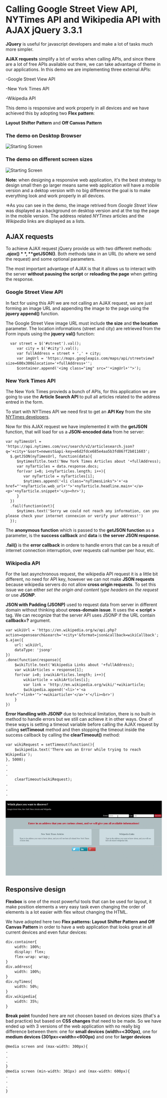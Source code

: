 # Calling Google Street View API, NYTimes API and Wikipedia API with AJAX jQuery 3.3.1

**JQuery** is useful for javascript developers and make a lot of tasks much more simpler.

**AJAX requests** simplify a lot of works when calling APIs, and since there are a lot of free APIs available out there, we can take advantage of theme in our applications. In this demo we are implementing three external APIs:

   -Google Street View API
  
   -New York Times API
  
   -Wikipedia API
  
This demo is responsive and work properly in all devices and we have achieved this by adopting two **Flex pattern**:

   **Layout Shifter Pattern** and **Off Canvas Pattern**
   
   
### The demo on Desktop Browser

![Starting Screen](https://github.com/KawtharE/AjaxDemo/blob/master/assets/DemoOnDesktopBrowser.gif)

### The demo on different screen sizes

![Starting Screen](https://github.com/KawtharE/AjaxDemo/blob/master/assets/DemoResponsive.gif)

**Note:** when designing a responsive web application, it's the best strategy to design small then go larger means same web application will have a mobile version and a dektop version with no big difference the goal is to make everything look and work properly in all devices.

=>As you can see in the demo, the image retrived from *Google Street View* was displayed as a background on desktop version and at the top the page in the mobile version.
The address related *NYTimes* articles and the *Wikipedia* links are displayed as a lists.

## AJAX requests

To achieve AJAX request jQuery provide us with two different methods: **$.ajax()**, **$getJSON()**. Both methods take in an URL (to where we send the request) and some optional parameters.

The most important advantage of AJAX is that it allows us to interact with the server **without pausing the script** or **reloading the page** when getting the response.

### Google Street View API

In fact for using this API we are not calling an AJAX request, we are just forming an image URL and appending the image to the page using the **jquery append()** function.

The Google Street View image URL must include **the size** and **the location** parameter. The location informations (street and city) are retrieved from the Form inputs using the **jquery val()** function:

      var street = $('#street').val();
         var city = $('#city').val();
         var fullAddress = street + ',' + city;
         var imgUrl = 'https://maps.googleapis.com/maps/api/streetview?size=600x300&location='+fullAddress+'';
         $container.append('<img class="img" src="'+imgUrl+'">');
         
         
### New York Times API

The New York Times provieds a bunch of APIs, for this application we are going to use the **Article Search API** to pull all articles related to the address entred in the form.

To start with NYTimes API we need first to get an **API Key** from the site [NYTimes developers](https://www.nytimes.com/).

Now for this AJAX request we have implemented it with the **getJSON** function, that will load for us a **JSON-encoded data** from he server:

	var nyTimesUrl = 'https://api.nytimes.com/svc/search/v2/articlesearch.json?q='+city+'&sort=newest&api-key=e6d2fdce685e4aa5b3fd867f2b011603';
      $.getJSON(nyTimesUrl, function(data){
         $nytimesTitle.text('New York Times Articles about '+fullAddress);
         var nyTarticles = data.response.docs;
         for(var i=0; i<nyTarticles.length; i++){
            var nyTarticle = nyTarticles[i];
            $nytimes.append('<li class="nyTimesLinks">'+'<a href="'+nyTarticle.web_url+'">'+nyTarticle.headline.main+'</a>       <p>'+nyTarticle.snippet+'</p><hr>');
         }
      })
      .fail(function(evt){
         $nytimes.text('Sorry we could not reach any information, can you please check your internet connexion or verify your address!')
      });
      
The **anonymous function** which is passed to the **getJSON function** as a parameter, is the **success callback** and **data** is **the server JSON response**.

**.fail()** is the **error callback** in ordere to handle errors that can be a result of internet connection interruption, over requests call number per hour, etc.


### Wikipedia API

For the last asynchronous request, the wikipedia API request it is a little bit different, no need for API key, however we can not make **JSON requests** because wikipedia servers do not allow **cross origin requests**. To set this issue we can either *set the origin and content type headers on the request* or use **JSONP**.

**JSON with Padding (JSONP)** used to request data from server in different domain without thinking about **cross-domain issue**. It uses the **< script >** tag. We can recognize that the server API uses JSONP if the URL contain **callback=?** argument.

	var wikiUrl = 'https://en.wikipedia.org/w/api.php?action=opensearch&search='+city+'&format=json&callback=wikiCallback';
	$.ajax({
		url: wikiUrl,
		dataType: 'jsonp'
	})
	.done(function(response){
		$wikiTitle.text('Wikipedia Links about '+fullAddress);
        var wikiArticles = response[1];
        for(var i=0; i<wikiArticles.length; i++){
            wikiarticle = wikiArticles[i];
            var link = 'http://en.wikipedia.org/wiki/'+wikiarticle;
            $wikipedia.append('<li>'+'<a href="'+link+'">'+wikiarticle+'</a>'+'</li><br>')
        }
	})
	
**Error Handling with JSONP** due to technical limitation, there is no built-in method to handle errors but we still can achieve it in other ways. One of these ways is setting a timeout variable before calling the AJAX request by calling **setTimeout** method and then stopping the timeout inside the success callback by calling the **clearTimeout()** method:


	var wikiRequest = setTimeout(function(){
		$wikipedia.text('There was an Error while trying to reach Wikipedia');
	}, 5000);
	.
	.
	.
        clearTimeout(wikiRequest);
	.
	.
	.

![Starting Screen](https://github.com/KawtharE/AjaxDemo/blob/master/assets/DemoErrorHandling.gif)


## Responsive design

**Flexbox** is one of the most powerful tools that can be used for layout, it make position elements a very easy task even changing the order of elements is a lot easier with flex witout changing the HTML.

We have adopted here two **Flex patterns: Layout Shifter Pattern and Off Canvas Pattern** in order to have a web application that looks great in all current devices and even futur devices:

	div.container{
		width: 100%;
		display: flex;
		flex-wrap: wrap;
	}
	div.address{
		width: 100%;
	}
	div.nyTimes{
		width: 50%;
	}
	div.wikipedia{
		width: 35%;
	}
	
**Break point** founded here are not choosen based on devices sizes (that's a bad practice) but based on **CSS changes** that need to be made. So we have ended up with 3 versions of the web application with no really big difference between them: one for **small devices (width=<300px)**, one for **medium devices (301px=<width=<600px)** and one for **larger devices**

	@media screen and (max-width: 300px){
	.
	.
	.
	}
	@media screen (min-width: 301px) and (max-width: 600px){
	.
	.
	.
	}
